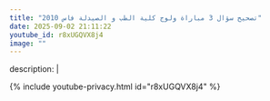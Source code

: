 ```yaml
---
title: "تصحيح سؤال 3 مباراة ولوج كلية الطب و الصيدلة فاس 2010"
date: 2025-09-02 21:11:22 
youtube_id: r8xUGQVX8j4
image: ""
---
```

description: |
  
{% include youtube-privacy.html id="r8xUGQVX8j4" %}
